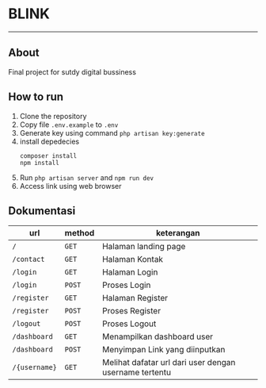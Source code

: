 # BLINK
---
## About
Final project for sutdy digital bussiness

## How to run
1. Clone the repository
2. Copy file `.env.example` to `.env`
3. Generate key using command `php artisan key:generate`
4. install depedecies
    ```
    composer install
    npm install
    ```
5. Run `php artisan server` and `npm run dev`
6. Access link using web browser

## Dokumentasi
|url|method|keterangan|
|--|--|--|
|`/`|`GET`|Halaman landing page|
|`/contact`|`GET`|Halaman Kontak|
|`/login`|`GET`|Halaman Login|
|`/login`|`POST`|Proses Login|
|`/register`|`GET`|Halaman Register|
|`/register`|`POST`|Proses Register|
|`/logout`|`POST`|Proses Logout|
|`/dashboard`|`GET`|Menampilkan dashboard user|
|`/dashboard`|`POST`|Menyimpan Link yang diinputkan|
|`/{username}`|`GET`|Melihat dafatar url dari user dengan username tertentu|